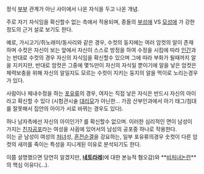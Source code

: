 정식 [부부](%EB%B6%80%EB%B6%80.md) 관계가 아닌 사이에서 나온 자식을 두고 나온 개념.

주로 자기 자식임을 확신할수 없는 측에서 적용되며, 종들의 [부성애](%EB%B6%80%EC%84%B1%EC%95%A0.md) VS
[모성애](%EB%AA%A8%EC%84%B1%EC%95%A0.md) 가 강한정도의 근거 설로 보기도 한다.

예로, 가시고기/쥐노래미/동사리와 같은 경우, 수컷의 둥지에는 여러 암컷의 알이 존재하며 수컷은 자신이 보는 앞에서 자신이 스스로 방정을
하여 수정을 시킴에 따라 [인간](%EC%9D%B8%EA%B0%84.md)과는 반대로 수컷의 경우 자신의 자식임을 확신할수 있으며 그에
따라 부화가 될때까지 알을 지키지만, 반대로 암컷은 그중에 몇%만이 자신의 자식일 뿐이기에 알을 낳은 암컷은 체력보충을 위해 자신의 알일지도
모르는 수컷이 지키는 둥지의 알을 먹이로 노리는경우가 있다.

사람이나 체내수정을 하는 [포유류](%ED%8F%AC%EC%9C%A0%EB%A5%98.md)의 경우, 여자는 직접 낳은 자식은 반드시
자신의 아이라고 확신할 수 있다 (시험관시술 [대리모](%EB%8C%80%EB%A6%AC%EB%AA%A8.md)가 아닌한... 가끔
산부인과에서 아기 태그/침대를 잘못해서 집안의 아이가 서로 바뀌는 경우도 있다).

허나 남자측에선 자신의 아이인가? 를 확신할수 없으며. 이러한 심리적인 면이 남성이 가지는
[친자공포](%EC%B9%9C%EC%9E%90%EA%B3%B5%ED%8F%AC.md)라는 여성을 사귐에 있어서의 남성의 공포중 하나로
작용한다.  
이는 곧 남성이 여성의 [처녀](%EC%B2%98%EB%85%80.md)성,
[혼전순결](%ED%98%BC%EC%A0%84%EC%88%9C%EA%B2%B0.md)을 강요하는, 일부 포유류의경우 숫컷이 다른 암컷의
새끼를 죽이는 특성을 지니게된 이유로 분석되기도 한다.

이쯤 설명했으면 당연히 알겠지만, **[네토라레](%EB%84%A4%ED%86%A0%EB%9D%BC%EB%A0%88.md)**(에 대한
본능적 혐오감)와 **[비처녀논란](%EB%B9%84%EC%B2%98%EB%85%80%20%EB%85%BC%EB%9E%80.md)**의 핵심 이유다(...).


